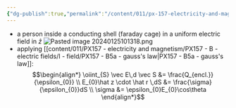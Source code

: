 ```yaml
---
{"dg-publish":true,"permalink":"/content/011/px-157-electricity-and-magnetism/px-157-b-electric-fields/i-field/px-157-b6c-faraday-cage/","noteIcon":"1","created":"2024-10-01T18:27:10.083+01:00","updated":"2024-11-26T20:08:18.026+00:00"}
---
```


- a person inside a conducting shell (faraday cage) in a uniform electric field in $\hat z$
![Pasted image 20240125101318.png](/img/user/pics/Pasted%20image%2020240125101318.png)
- applying [[content/011/PX157 - electricity and magnetism/PX157 - B - electric fields/I - field/PX157 - B5a - gauss's law\|PX157 - B5a - gauss's law]]:
$$\begin{align*}
	\oiint_{S} \vec E\,d \vec S &= \frac{Q_{encl.}}{\epsilon_{0}} \\
	E_{0}\hat z \cdot \hat r \,dS &= \frac{\sigma}{\epsilon_{0}}dS \\
	\sigma &= \epsilon_{0}E_{0}\cos\theta
\end{align*}$$
